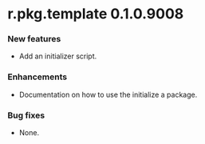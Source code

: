 # r.pkg.template 0.1.0.9008
### New features
* Add an initializer script.
### Enhancements
* Documentation on how to use the initialize a package.
### Bug fixes
* None.
